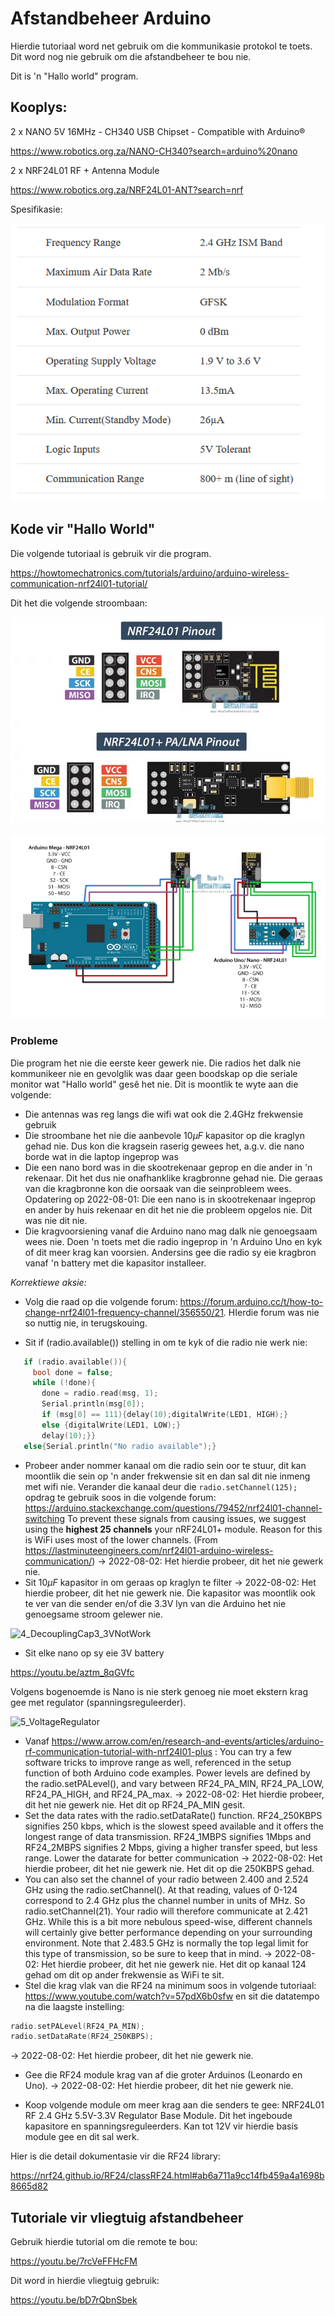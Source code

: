 # Afstandbeheer Arduino

Hierdie tutoriaal word net gebruik om die kommunikasie protokol te toets.  Dit word nog nie gebruik om die afstandbeheer te bou nie.

Dit is 'n "Hallo world" program.



## Kooplys:

2 x NANO 5V 16MHz - CH340 USB Chipset - Compatible with Arduino®

https://www.robotics.org.za/NANO-CH340?search=arduino%20nano

2 x NRF24L01 RF + Antenna  Module

https://www.robotics.org.za/NRF24L01-ANT?search=nrf

Spesifikasie:

![3_SpecificationNRF24L01](Prente/3_SpecificationNRF24L01.PNG)




## Kode vir "Hallo World"

Die volgende tutoriaal is gebruik vir die program.

https://howtomechatronics.com/tutorials/arduino/arduino-wireless-communication-nrf24l01-tutorial/

Dit het die volgende stroombaan:

![1_NRF24L01_Pinout](Prente/1_NRF24L01_Pinout.PNG)

![2_CircuitDiagramNano_NRF204L01](Prente/2_CircuitDiagramNano_NRF24L01.PNG)





### Probleme

Die program het nie die eerste keer gewerk nie.  Die radios het dalk nie kommunikeer nie en gevolglik was daar geen boodskap op die seriale monitor wat "Hallo world" gesê het nie.  Dit is moontlik te wyte aan die volgende:

- Die antennas was reg langs die wifi wat ook die 2.4GHz frekwensie gebruik
- Die stroombane het nie die aanbevole 10$\mu F$ kapasitor op die kraglyn gehad nie.  Dus kon die kragsein raserig gewees het, a.g.v. die nano borde wat in die laptop ingeprop was
- Die een nano bord was in die skootrekenaar geprop en die ander in 'n rekenaar.  Dit het dus nie onafhanklike kragbronne gehad nie.  Die geraas van die kragbronne kon die oorsaak van die seinprobleem wees. Opdatering op 2022-08-01:  Die een nano is in skootrekenaar ingeprop en ander by huis rekenaar en dit het nie die probleem opgelos nie.  Dit was nie dit nie.
- Die kragvoorsiening vanaf die Arduino nano mag dalk nie genoegsaam wees nie.  Doen 'n toets met die radio ingeprop in 'n Arduino Uno en kyk of dit meer krag kan voorsien.  Andersins gee die radio sy eie kragbron vanaf 'n battery met die kapasitor installeer.

*Korrektiewe aksie:*

- Volg die raad op die volgende forum:  https://forum.arduino.cc/t/how-to-change-nrf24l01-frequency-channel/356550/21.  HIerdie forum was nie so nuttig nie, in terugskouing.

- Sit if (radio.available()) stelling in om te kyk of die radio nie werk nie:

``` C++
   if (radio.available()){
     bool done = false;    
     while (!done){
       done = radio.read(msg, 1);      
       Serial.println(msg[0]);
       if (msg[0] == 111){delay(10);digitalWrite(LED1, HIGH);}
       else {digitalWrite(LED1, LOW);}
       delay(10);}}
   else{Serial.println("No radio available");}
```

-   Probeer ander nommer kanaal om die radio sein oor te stuur, dit kan moontlik die sein op 'n ander frekwensie sit en dan sal dit nie inmeng met wifi nie.  Verander die kanaal deur die ```radio.setChannel(125);``` opdrag te gebruik soos in die volgende forum:  https://arduino.stackexchange.com/questions/79452/nrf24l01-channel-switching To prevent these signals from causing issues, we suggest using the **highest 25 channels** your nRF24L01+ module. Reason for this is WiFi uses most of the lower channels. (From https://lastminuteengineers.com/nrf24l01-arduino-wireless-communication/) -> 2022-08-02:  Het hierdie probeer, dit het nie gewerk nie.
-   Sit 10$\mu F$ kapasitor in om geraas op kraglyn te filter  -> 2022-08-02:  Het hierdie probeer, dit het nie gewerk nie.  Die kapasitor was moontlik ook te ver van die sender en/of die 3.3V lyn van die Arduino het nie genoegsame stroom gelewer nie.

![4_DecouplingCap3_3VNotWork](C:\temp\myArduino\afstand\Prente\4_DecouplingCap3_3VNotWork.jpg)

-   Sit elke nano op sy eie 3V battery

https://youtu.be/aztm_8qGVfc 

Volgens bogenoemde is Nano is nie sterk genoeg nie moet ekstern krag gee met regulator (spanningsreguleerder).

![5_VoltageRegulator](C:\temp\myArduino\afstand\Prente\5_VoltageRegulator.PNG)

-   Vanaf https://www.arrow.com/en/research-and-events/articles/arduino-rf-communication-tutorial-with-nrf24l01-plus :  You can try a few software tricks to improve range as well,  referenced in the setup function of both Arduino code examples. Power  levels are defined by the radio.setPALevel(), and vary between  RF24_PA_MIN, RF24_PA_LOW, RF24_PA_HIGH, and RF24_PA_max.    -> 2022-08-02:  Het hierdie probeer, dit het nie gewerk nie.  Het dit op RF24_PA_MIN gesit.
-   Set the data rates with the radio.setDataRate() function.  RF24_250KBPS signifies 250 kbps, which is the slowest speed available  and it offers the longest range of data transmission. RF24_1MBPS  signifies 1Mbps and RF24_2MBPS signifies 2 Mbps, giving a higher  transfer speed, but less range.  Lower the datarate for better communication   -> 2022-08-02:  Het hierdie probeer, dit het nie gewerk nie.  Het dit op die 250KBPS gehad.
-   You can also set the channel of your radio between 2.400 and 2.524 GHz using the radio.setChannel(). At that reading, values of  0-124 correspond to 2.4 GHz plus the channel number in units of MHz. So  radio.setChannel(21). Your radio will therefore communicate at 2.421  GHz. While this is a bit more nebulous speed-wise, different channels  will certainly give better performance depending on your surrounding  environment. Note that 2.483.5 GHz is normally the top legal limit for  this type of transmission, so be sure to keep that in mind.   -> 2022-08-02:  Het hierdie probeer, dit het nie gewerk nie.  Het dit op kanaal 124 gehad om dit op ander frekwensie as WiFi te sit.
-   Stel die krag vlak van die RF24 na minimum soos in volgende tutoriaal:  https://www.youtube.com/watch?v=57pdX6b0sfw en sit die datatempo na die laagste instelling:
``` C++
radio.setPALevel(RF24_PA_MIN);
radio.setDataRate(RF24_250KBPS);
```
  -> 2022-08-02:  Het hierdie probeer, dit het nie gewerk nie.  

-   Gee die RF24 module krag van af die groter Arduinos (Leonardo en Uno).   -> 2022-08-02:  Het hierdie probeer, dit het nie gewerk nie.  

- Koop volgende module om meer krag aan die senders te gee:  NRF24L01 RF 2.4 GHz 5.5V-3.3V Regulator Base Module.  Dit het ingeboude kapasitore en spanningsreguleerders.  Kan tot 12V vir hierdie basis module gee en dit sal werk.

Hier is die detail dokumentasie vir die RF24 library:

https://nrf24.github.io/RF24/classRF24.html#ab6a711a9cc14fb459a4a1698b8665d82



## Tutoriale vir vliegtuig afstandbeheer

Gebruik hierdie tutorial om die remote te bou:

https://youtu.be/7rcVeFFHcFM

Dit word in hierdie vliegtuig gebruik:

https://youtu.be/bD7rQbnSbek

